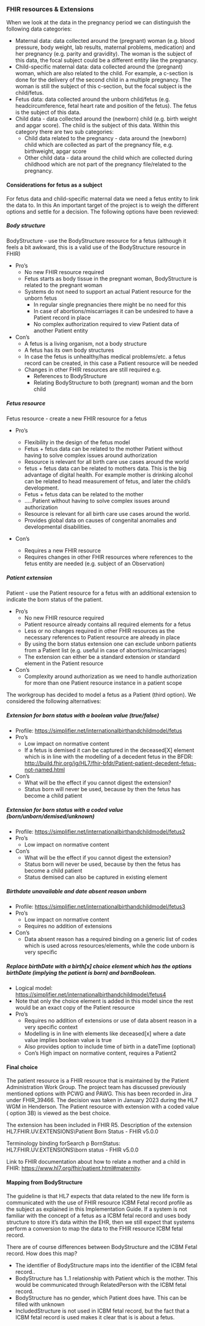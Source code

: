 ### FHIR resources & Extensions

When we look at the data in the pregnancy period we can distinguish the following data categories:
* Maternal data: data collected around the (pregnant) woman (e.g. blood pressure, body weight, lab results, maternal problems, medication) and her pregnancy (e.g. parity and gravidity). The woman is the subject of this data, the focal subject could be a different entity like the pregnancy.
* Child-specific maternal data: data collected around the (pregnant) woman, which are also related to the child. For example, a c-section is done for the delivery of the second child in a multiple pregnancy. The woman is still the subject of this c-section, but the focal subject is the child/fetus.
* Fetus data: data collected around the unborn child/fetus (e.g. headcircumference, fetal heart rate and position of the fetus). The fetus is the subject of this data.
* Child data - data collected around the (newborn) child (e.g. birth weight and apgar score). The child is the subject of this data. Within this category there are two sub categories:
  * Child data related to the pregnancy - data around the (newborn) child which are collected as part of the pregnancy file, e.g. birthweight, apgar score
  * Other child data - data around the child which are collected during childhood which are not part of the pregnancy file/related to the pregnancy.

#### Considerations for fetus as a subject
For fetus data and child-specific maternal data we need a fetus entity to link the data to. In this  An important target of the project is to weigh the different options and settle for a decision.  The following options have been reviewed:

##### Body structure
BodyStructure - use the BodyStructure resource for a fetus (although it feels a bit awkward, this is a valid use of the BodyStructure resource in FHIR)
* Pro’s
  * No new FHIR resource required
  * Fetus starts as body tissue in the pregnant woman, BodyStructure is related to the pregnant woman
  * Systems do not need to support an actual Patient resource for the unborn fetus
     * In regular single pregnancies there might be no need for this
     * In case of abortions/miscarriages it can be undesired to have a Patient record in place 
     * No complex authorization required to view Patient data of another Patient entity
* Con’s
  * A fetus is a living organism, not a body structure
  * A fetus has its own body structures
  * In case the fetus is unhealthy/has medical problems/etc. a fetus record can be created, in this case a Patient resource will be needed
  * Changes in other FHIR resources are still required e.g.
     * References to BodyStructure
     * Relating BodyStructure to both (pregnant) woman and the born child

##### Fetus resource
Fetus resource - create a new FHIR resource for a fetus
* Pro’s
  * Flexibility in the design of the fetus model
  * Fetus + fetus data can be related to the mother Patient without having to solve complex issues around authorization
  * Resource is relevant for all birth care use cases around the world
  * fetus + fetus data can be related to mothers data. This is the big advantage of digital health. For example mother is drinking alcohol can be related to head measurement of fetus, and later the child’s development.
  * Fetus + fetus data can be related to the mother
  * …..Patient without having to solve complex issues around authorization
  * Resource is relevant for all birth care use cases around the world.
  * Provides global data on causes of congenital anomalies and developmental disabilities.


* Con’s
  * Requires a new FHIR resource
  * Requires changes in other FHIR resources where references to the fetus entity are needed (e.g. subject of an Observation)

##### Patient extension
Patient - use the Patient resource for a fetus with an additional extension to indicate the born status of the patient.
* Pro’s
  * No new FHIR resource required
  * Patient resource already contains all required elements for a fetus
  * Less or no changes required in other FHIR resources as the necessary references to Patient resource are already in place
  * By using the born status extension one can exclude unborn patients from a Patient list (e.g. useful in case of abortions/miscarriages)
  * The extension can either be a standard extension or standard element in the Patient resource
* Con’s
  * Complexity around authorization as we need to handle authorization for more than one Patient resource instance in a patient scope

The workgroup has decided to model a fetus as a Patient (third option). We considered the following alternatives:
##### Extension for born status with a boolean value (true/false)
* Profile: <https://simplifier.net/internationalbirthandchildmodel/fetus>
* Pro’s
  * Low impact on normative content
  * If a fetus is demised it can be captured in the deceased[X] element which is in line with the modelling of a decedent fetus in the BFDR: <http://build.fhir.org/ig/HL7/fhir-bfdr/Patient-patient-decedent-fetus-not-named.html>
* Con’s
  * What will be the effect if you cannot digest the extension?
  * Status born will never be used, because by then the fetus has become a child patient
##### Extension for born status with a coded value (born/unborn/demised/unknown)
* Profile: <https://simplifier.net/internationalbirthandchildmodel/fetus2>
* Pro’s
  * Low impact on normative content
* Con’s
  * What will be the effect if you cannot digest the extension?
  * Status born will never be used, because by then the fetus has become a child patient
  * Status demised can also be captured in existing element 
##### Birthdate unavailable and date absent reason unborn
* Profile: <https://simplifier.net/internationalbirthandchildmodel/fetus3>
* Pro’s
  * Low impact on normative content
  * Requires no addition of extensions
* Con’s
  * Data absent reason has a required binding on a generic list of codes which is used across resources/elements, while the code unborn is very specific
##### Replace birthDate with a birth[x] choice element which has the options birthDate (implying the patient is born) and bornBoolean.
* Logical model: <https://simplifier.net/internationalbirthandchildmodel/fetus4>
* Note that only the choice element is added in this model since the rest would be an exact copy of the Patient resource
* Pro’s
  * Requires no addition of extensions or use of data absent reason in a very specific context
  * Modelling is in line with elements like deceased[x] where a date value implies boolean value is true
  * Also provides option to include time of birth in a dateTime (optional)
  * Con’s
High impact on normative content, requires a Patient2

#### Final choice
The patient resource is a FHIR resource that is maintained by the Patient Administration Work Group. The project team has discussed previously mentioned options with PCWG and PAWG. This has been recorded in Jira under FHIR_39466. The decision was taken in January 2023 during the HL7 WGM in Henderson. The Patient resource with extension with a coded value ( option 3B) is viewed as the best choice. 

The extension has been included in FHIR R5. Description of the extension
HL7.FHIR.UV.EXTENSIONS\Patient Born Status - FHIR v5.0.0

Terminology binding forSearch p BornStatus:
HL7.FHIR.UV.EXTENSIONS\born status - FHIR v5.0.0

Link to FHIR documentation about how to relate a mother and a child in FHIR: <https://www.hl7.org/fhir/patient.html#maternity>.

#### Mapping from BodyStructure

The guideline is that HL7 expects that  data related to the new life form is communicated with the use of FHIR resource ICBM Fetal record profile as the subject as explained in this Implementation Guide. If a system is not familiar with the concept of a fetus as a ICBM fetal record and uses body structure to store it’s data within the EHR, then we still expect that systems perform a conversion to map the data to the FHIR resource ICBM fetal record.

There are of course differences between BodyStructure and the ICBM Fetal record. How does this map?
* The identifier of BodyStructure maps into the identifier of the ICBM fetal record..
* BodyStructure has 1..1 relationship with Patient which is the mother. This would be communicated through RelatedPerson with the ICBM fetal record.
* BodyStructure has no gender, which Patient does have. This can be filled with unknown
* IncludedStructure is not used in ICBM fetal record, but the fact that a ICBM fetal record is used makes it clear that is is about a fetus.
